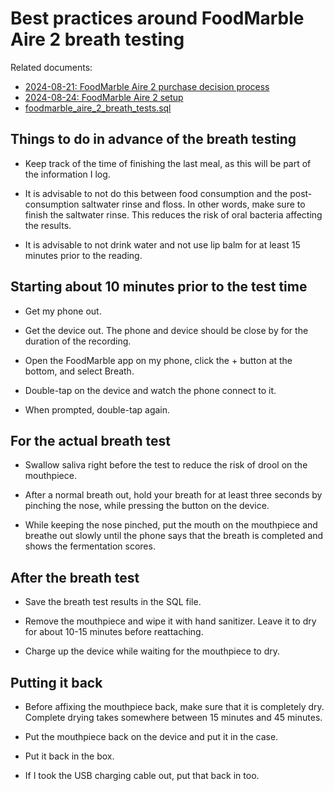 # Best practices around FoodMarble Aire 2 breath testing

Related documents:

* [2024-08-21: FoodMarble Aire 2 purchase decision process](2024-08-21-foodmarble-aire-2-purchase-decision-process.md)
* [2024-08-24: FoodMarble Aire 2 setup](2024-08-21-foodmarble-aire-2-setup.md)
* [foodmarble_aire_2_breath_tests.sql](foodmarble_aire_2_breath_tests.sql)

## Things to do in advance of the breath testing

* Keep track of the time of finishing the last meal, as this will be
  part of the information I log.

* It is advisable to not do this between food consumption and the
  post-consumption saltwater rinse and floss. In other words, make
  sure to finish the saltwater rinse. This reduces the risk of oral
  bacteria affecting the results.

* It is advisable to not drink water and not use lip balm for at least
  15 minutes prior to the reading.

## Starting about 10 minutes prior to the test time

* Get my phone out.

* Get the device out. The phone and device should be close by for the
  duration of the recording.

* Open the FoodMarble app on my phone, click the + button at the
  bottom, and select Breath.

* Double-tap on the device and watch the phone connect to it.

* When prompted, double-tap again.

## For the actual breath test

* Swallow saliva right before the test to reduce the risk of drool on
  the mouthpiece.

* After a normal breath out, hold your breath for at least three
  seconds by pinching the nose, while pressing the button on the
  device.

* While keeping the nose pinched, put the mouth on the mouthpiece and
  breathe out slowly until the phone says that the breath is completed
  and shows the fermentation scores.

## After the breath test

* Save the breath test results in the SQL file.

* Remove the mouthpiece and wipe it with hand sanitizer. Leave it to
  dry for about 10-15 minutes before reattaching.

* Charge up the device while waiting for the mouthpiece to dry.

## Putting it back

* Before affixing the mouthpiece back, make sure that it is completely
  dry. Complete drying takes somewhere between 15 minutes and 45
  minutes.

* Put the mouthpiece back on the device and put it in the case.

* Put it back in the box.

* If I took the USB charging cable out, put that back in too.
